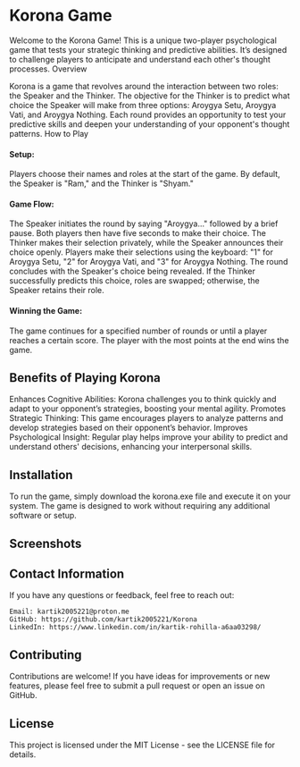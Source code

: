# Korona Game

Welcome to the Korona Game! This is a unique two-player psychological game that tests your strategic thinking and predictive abilities. It’s designed to challenge players to anticipate and understand each other's thought processes.
Overview

Korona is a game that revolves around the interaction between two roles: the Speaker and the Thinker. The objective for the Thinker is to predict what choice the Speaker will make from three options: Aroygya Setu, Aroygya Vati, and Aroygya Nothing. Each round provides an opportunity to test your predictive skills and deepen your understanding of your opponent's thought patterns.
How to Play

#### Setup: 
Players choose their names and roles at the start of the game. By default, the Speaker is "Ram," and the Thinker is "Shyam."

#### Game Flow:
The Speaker initiates the round by saying "Aroygya..." followed by a brief pause.
Both players then have five seconds to make their choice. The Thinker makes their selection privately, while the Speaker announces their choice openly.
Players make their selections using the keyboard: "1" for Aroygya Setu, "2" for Aroygya Vati, and "3" for Aroygya Nothing.
The round concludes with the Speaker's choice being revealed. If the Thinker successfully predicts this choice, roles are swapped; otherwise, the Speaker retains their role.

#### Winning the Game: 
The game continues for a specified number of rounds or until a player reaches a certain score. The player with the most points at the end wins the game.

## Benefits of Playing Korona
Enhances Cognitive Abilities: Korona challenges you to think quickly and adapt to your opponent’s strategies, boosting your mental agility.
Promotes Strategic Thinking: This game encourages players to analyze patterns and develop strategies based on their opponent’s behavior.
Improves Psychological Insight: Regular play helps improve your ability to predict and understand others' decisions, enhancing your interpersonal skills.

## Installation
To run the game, simply download the korona.exe file and execute it on your system. The game is designed to work without requiring any additional software or setup.

## Screenshots


## Contact Information
If you have any questions or feedback, feel free to reach out:

    Email: kartik2005221@proton.me
    GitHub: https://github.com/kartik2005221/Korona
    LinkedIn: https://www.linkedin.com/in/kartik-rohilla-a6aa03298/

## Contributing
Contributions are welcome! If you have ideas for improvements or new features, please feel free to submit a pull request or open an issue on GitHub.

## License
This project is licensed under the MIT License - see the LICENSE file for details.

